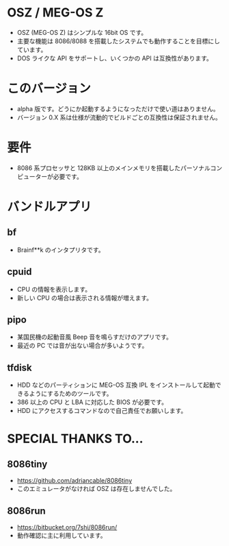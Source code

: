 
OSZ / MEG-OS Z
===

* OSZ (MEG-OS Z) はシンプルな 16bit OS です。
* 主要な機能は 8086/8088 を搭載したシステムでも動作することを目標にしています。
* DOS ライクな API をサポートし、いくつかの API は互換性があります。


# このバージョン

* alpha 版です。どうにか起動するようになっただけで使い道はありません。
* バージョン 0.X 系は仕様が流動的でビルドごとの互換性は保証されません。


# 要件

* 8086 系プロセッサと 128KB 以上のメインメモリを搭載したパーソナルコンピューターが必要です。


# バンドルアプリ

## bf

* Brainf**k のインタプリタです。


## cpuid

* CPU の情報を表示します。
* 新しい CPU の場合は表示される情報が増えます。


## pipo

* 某国民機の起動音風 Beep 音を鳴らすだけのアプリです。
* 最近の PC では音が出ない場合が多いようです。


## tfdisk

* HDD などのパーティションに MEG-OS 互換 IPL をインストールして起動できるようにするためのツールです。
* 386 以上の CPU と LBA に対応した BIOS が必要です。
* HDD にアクセスするコマンドなので自己責任でお願いします。


# SPECIAL THANKS TO...

## 8086tiny
* https://github.com/adriancable/8086tiny
* このエミュレータがなければ OSZ は存在しませんでした。

## 8086run
* https://bitbucket.org/7shi/8086run/
* 動作確認に主に利用しています。

